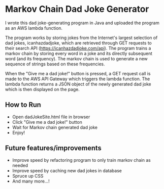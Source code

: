 # Markov Chain Dad Joke Generator

I wrote this dad joke-generating program in Java and uploaded the program as an AWS lambda function. 

The program works by storing jokes from the Internet's largest selection of dad jokes, icanhazdadjoke, which are retrieved through GET requests to their search API (https://icanhazdadjoke.com/api). The program trains a markov chain by storing every word in a joke and its directly subsequent word (and its frequency). The markov chain is used to generate a new sequence of strings based on these frequencies.

When the "Give me a dad joke!" button is pressed, a GET request call is made to the AWS API Gateway which triggers the lambda function. The lambda function returns a JSON object of the newly generated dad joke which is then displayed on the page.

## How to Run

* Open dadJokeSite.html file in browser
* Click "Give me a dad joke!" button 
* Wait for Markov chain generated dad joke
* Enjoy!

## Future features/improvements

* Improve speed by refactoring program to only train markov chain as needed 
* Improve speed by caching new dad jokes in database
* Spruce up CSS
* And many more...!
	